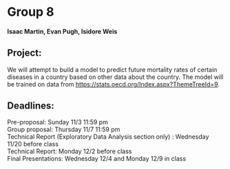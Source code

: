 # Group 8

#### Isaac Martin, Evan Pugh, Isidore Weis

## Project:

We will attempt to build a model to predict future mortality rates of certain diseases in a country based on other data about the country. The model will be trained on data from https://stats.oecd.org/Index.aspx?ThemeTreeId=9.

## Deadlines:

Pre-proposal: Sunday 11/3 11:59 pm  
Group proposal: Thursday 11/7 11:59 pm  
Technical Report (Exploratory Data Analysis section only) : Wednesday 11/20 before class  
Technical Report: Monday 12/2 before class  
Final Presentations: Wednesday 12/4 and Monday 12/9 in class